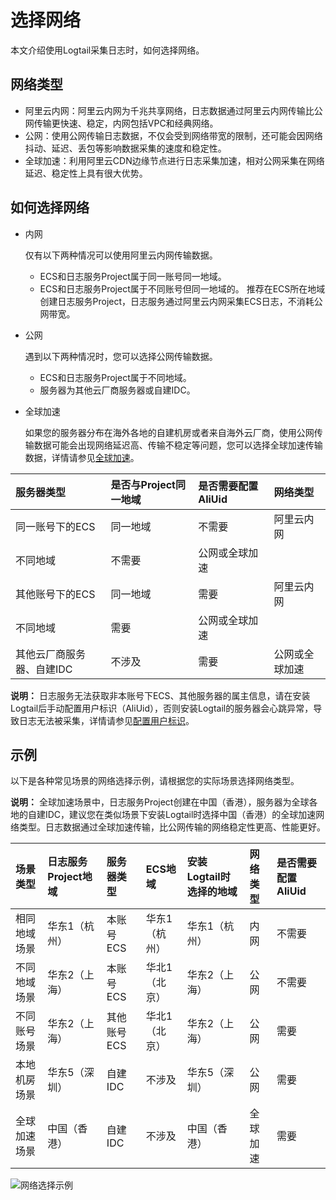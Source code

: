 # 选择网络

本文介绍使用Logtail采集日志时，如何选择网络。

## 网络类型

-   阿里云内网：阿里云内网为千兆共享网络，日志数据通过阿里云内网传输比公网传输更快速、稳定，内网包括VPC和经典网络。
-   公网：使用公网传输日志数据，不仅会受到网络带宽的限制，还可能会因网络抖动、延迟、丢包等影响数据采集的速度和稳定性。
-   全球加速：利用阿里云CDN边缘节点进行日志采集加速，相对公网采集在网络延迟、稳定性上具有很大优势。

## 如何选择网络

-   内网

    仅有以下两种情况可以使用阿里云内网传输数据。

    -   ECS和日志服务Project属于同一账号同一地域。
    -   ECS和日志服务Project属于不同账号但同一地域的。
    推荐在ECS所在地域创建日志服务Project，日志服务通过阿里云内网采集ECS日志，不消耗公网带宽。

-   公网

    遇到以下两种情况时，您可以选择公网传输数据。

    -   ECS和日志服务Project属于不同地域。
    -   服务器为其他云厂商服务器或自建IDC。
-   全球加速

    如果您的服务器分布在海外各地的自建机房或者来自海外云厂商，使用公网传输数据可能会出现网络延迟高、传输不稳定等问题，您可以选择全球加速传输数据，详情请参见[全球加速](/intl.zh-CN/数据采集/采集加速/简介.md)。


|服务器类型|是否与Project同一地域|是否需要配置AliUid|网络类型|
|:----|:-------------|:-----------|:---|
|同一账号下的ECS|同一地域|不需要|阿里云内网|
|不同地域|不需要|公网或全球加速|
|其他账号下的ECS|同一地域|需要|阿里云内网|
|不同地域|需要|公网或全球加速|
|其他云厂商服务器、自建IDC|不涉及|需要|公网或全球加速|

**说明：** 日志服务无法获取非本账号下ECS、其他服务器的属主信息，请在安装Logtail后手动配置用户标识（AliUid），否则安装Logtail的服务器会心跳异常，导致日志无法被采集，详情请参见[配置用户标识](/intl.zh-CN/数据采集/Logtail采集/机器组/配置用户标识.md)。

## 示例

以下是各种常见场景的网络选择示例，请根据您的实际场景选择网络类型。

**说明：** 全球加速场景中，日志服务Project创建在中国（香港），服务器为全球各地的自建IDC，建议您在类似场景下安装Logtail时选择中国（香港）的全球加速网络类型。日志数据通过全球加速传输，比公网传输的网络稳定性更高、性能更好。

|场景类型|日志服务Project地域|服务器类型|ECS地域|安装Logtail时选择的地域|网络类型|是否需要配置AliUid|
|:---|:------------|:----|:----|:--------------|:---|:-----------|
|相同地域场景|华东1（杭州）|本账号ECS|华东1（杭州）|华东1（杭州）|内网|不需要|
|不同地域场景|华东2（上海）|本账号ECS|华北1（北京）|华东2（上海）|公网|不需要|
|不同账号场景|华东2（上海）|其他账号ECS|华北1（北京）|华东2（上海）|公网|需要|
|本地机房场景|华东5（深圳）|自建IDC|不涉及|华东5（深圳）|公网|需要|
|全球加速场景|中国（香港）|自建IDC|不涉及|中国（香港）|全球加速|需要|

![网络选择示例](https://static-aliyun-doc.oss-cn-hangzhou.aliyuncs.com/assets/img/zh-CN/2030559951/p12057.png)

